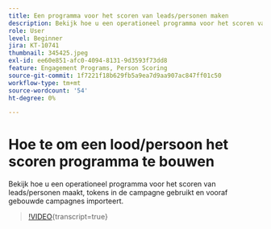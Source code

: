 ```yaml
---
title: Een programma voor het scoren van leads/personen maken
description: Bekijk hoe u een operationeel programma voor het scoren van leads/personen maakt, tokens in de campagne gebruikt en vooraf gebouwde campagnes importeert.
role: User
level: Beginner
jira: KT-10741
thumbnail: 345425.jpeg
exl-id: ee60e851-afc0-4094-8131-9d3593f73dd8
feature: Engagement Programs, Person Scoring
source-git-commit: 1f7221f18b629fb5a9ea7d9aa907ac847ff01c50
workflow-type: tm+mt
source-wordcount: '54'
ht-degree: 0%

---
```


# Hoe te om een lood/persoon het scoren programma te bouwen

Bekijk hoe u een operationeel programma voor het scoren van leads/personen maakt, tokens in de campagne gebruikt en vooraf gebouwde campagnes importeert.

>[!VIDEO](https://video.tv.adobe.com/v/345425/?quality=12&learn=on){transcript=true}
